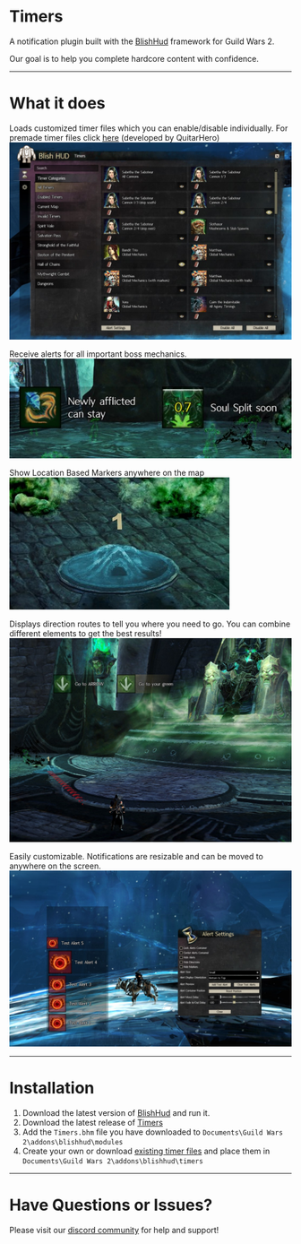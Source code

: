 # Timers

A notification plugin built with the [BlishHud](https://blishhud.com/) framework for Guild Wars 2.

Our goal is to help you complete hardcore content with confidence.
___

# What it does

Loads customized timer files which you can enable/disable individually.
For premade timer files click [here](https://github.com/QuitarHero/Hero-Timers/releases/tag/v1.0.0) (developed by QuitarHero)
![alt text](screenshots/timers.jpg "Timers")

Receive alerts for all important boss mechanics.\
![alt text](screenshots/notification.jpg "Notifications")

Show Location Based Markers anywhere on the map\
![alt text](screenshots/markers.jpg "Markers")

Displays direction routes to tell you where you need to go. 
You can combine different elements to get the best results!
![alt text](screenshots/Directions.jpg "Directions")

Easily customizable. Notifications are resizable and can be moved to anywhere on the screen.
![alt text](screenshots/customization.jpg "Customization")

___
# Installation
1. Download the latest version of [BlishHud](https://blishhud.com/) and run it.
2. Download the latest release of [Timers](https://github.com/Dev-Zhao/Timers_BlishHUD/releases)
3. Add the `Timers.bhm` file you have downloaded to `Documents\Guild Wars 2\addons\blishhud\modules`
4. Create your own or download [existing timer files](https://github.com/QuitarHero/Hero-Timers/releases/tag/v1.0.0) and place them in `Documents\Guild Wars 2\addons\blishhud\timers`

___
# Have Questions or Issues?

Please visit our [discord community](https://discord.com/invite/FYKN3qh) for help and support!

